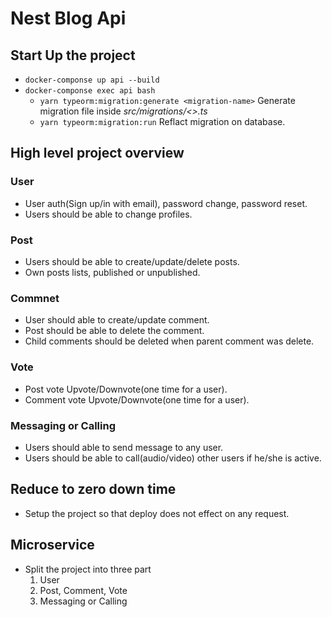 # Nest Blog Api

## Start Up the project

- `docker-componse up api --build`
- `docker-componse exec api bash`
  - `yarn typeorm:migration:generate <migration-name>` Generate migration file inside *src/migrations/<>.ts*
  - `yarn typeorm:migration:run` Reflact migration on database.

## High level project overview
### User
- User auth(Sign up/in with email), password change, password reset.
- Users should be able to change profiles.

### Post
- Users should be able to create/update/delete posts.
- Own posts lists, published or unpublished.

### Commnet
- User should able to create/update comment.
- Post should be able to delete the comment.
- Child comments should be deleted when parent comment was delete.

### Vote
- Post vote Upvote/Downvote(one time for a user).
- Comment vote Upvote/Downvote(one time for a user).

### Messaging or Calling
- Users should able to send message to any user.
- Users should be able to call(audio/video) other users if he/she is active.


## Reduce to zero down time
- Setup the project so that deploy does not effect on any request.

## Microservice

- Split the project into three part
  1. User
  2. Post, Comment, Vote
  3. Messaging or Calling
